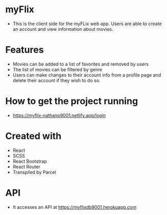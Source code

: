 # myFlix

- This is the client side for the myFLix web app. Users are able to create an account and view information about movies.

# Features

- Movies can be added to a list of favorites and removed by users
- The list of movies can be filtered by genre
- Users can make changes to their account info from a profile page and delete their account if they wish to do so.

# How to get the project running

- https://myflix-nathanp9001.netlify.app/login

# Created with

- React
- SCSS
- React Bootstrap
- React Router
- Transpiled by Parcel

# API

- It accesses an API at https://myflixdb9001.herokuapp.com
